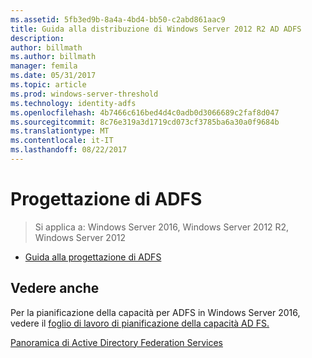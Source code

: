 ```yaml
---
ms.assetid: 5fb3ed9b-8a4a-4bd4-bb50-c2abd861aac9
title: Guida alla distribuzione di Windows Server 2012 R2 AD ADFS
description: 
author: billmath
ms.author: billmath
manager: femila
ms.date: 05/31/2017
ms.topic: article
ms.prod: windows-server-threshold
ms.technology: identity-adfs
ms.openlocfilehash: 4b7466c616bed4d4c0adb0d3066689c2faf8d047
ms.sourcegitcommit: 8c76e319a3d1719cd073cf3785ba6a30a0f9684b
ms.translationtype: MT
ms.contentlocale: it-IT
ms.lasthandoff: 08/22/2017
---
```

# <a name="ad-fs-design"></a>Progettazione di ADFS

>Si applica a: Windows Server 2016, Windows Server 2012 R2, Windows Server 2012

  
-   [Guida alla progettazione di ADFS](../ad-fs/design/AD-FS-Design-Guide.md)

  

  
## <a name="see-also"></a>Vedere anche  
Per la pianificazione della capacità per ADFS in Windows Server 2016, vedere il [foglio di lavoro di pianificazione della capacità AD FS.](http://adfsdocs.blob.core.windows.net/adfs/ADFSCapacity2016.xlsx)  
  
[Panoramica di Active Directory Federation Services](../Active-Directory-Federation-Services.md)  
  

